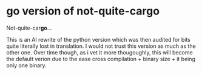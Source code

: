 # go version of not-quite-cargo

Not-quite-car**go**...

This is an AI rewrite of the python version which was then audited for bits
quite literally lost in translation. I would not trust this version as much as
the other one. Over time though, as i vet it more thougoughly, this will become
the default verion due to the ease cross compilation + binary size + it being 
only one binary.